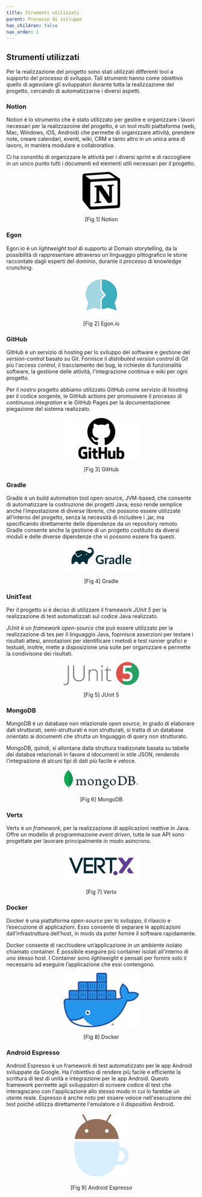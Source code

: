 ```yaml
---
title: Strumenti utilizzati
parent: Processo di sviluppo
has_children: false
nav_order: 1
---
```


## Strumenti utilizzati

Per la realizzazione del progetto sono stati utilizzati differenti tool a supporto del processo di sviluppo. Tali strumenti hanno come obiettivo quello di agevolare gli sviluppatori durante tutta la realizzazione del progetto, cercando di automatizzarne i diversi aspetti.

### Notion
Notion è lo strumento che è stato utilizzato per gestire e organizzare i lavori necessari per la realizzazoine del progetto, è un tool multi piattaforma (web, Mac, Windows, iOS, Android) che permette di organizzare attività, prendere note, creare calendari, eventi, wiki, CRM e tanto altro in un unica area di lavoro, in maniera modulare e collaborativa.

Ci ha consntito di organizzare le attività per i diversi sprint e di raccogliere in un unico punto tutti i documenti ed elementi utili necessari per il progetto.

<div align="center">
<img src="img/notion_icon.png" width="100" height="100" alt="icona notion" id="fig1">
 <p align="center">[Fig 1] Notion</p>
</div>

### Egon

Egon.io è un _lightweight tool_ di supporto al Domain storytelling, da la possibilità di rappresentare attraverso un linguaggio pittografico le storie raccontate dagli esperti del dominio, durante il processo di knowledge crunching.

<div align="center">
<img src="img/egon_icon.png" width="100" height="100" alt="icona egon" id="fig2">
 <p align="center">[Fig 2] Egon.io</p>
</div>

### GitHub 

GitHub è un servizio di hosting per lo sviluppo del software e gestione del _version-control_ basato su Git. Fornisce il _distributed version control_ di Git più l'_access control_, il tracciamento dei bug, le richieste di funzionalità software, la gestione delle attività, l'integrazione continua e wiki per ogni progetto.

Per il nostro progetto abbiamo utilizzato GitHub come servizio di hiosting per il codice sorgente, le GitHub actions per promuovere il processo di _continuous integration_ e le GitHub Pages per la documentazionee piegazione del sistema realizzato.

<div align="center">
<img src="img/github_icon.png" width="200" alt="icona github" id="fig3">
 <p align="center">[Fig 3] GitHub</p>
</div>

### Gradle

Gradle è un build automation tool open-source, JVM-based, che consente di automatizzare la costruzione dei progetti Java; esso rende semplice anche l’impostazione di diverse librerie, che possono essere utilizzate all’interno del progetto, senza la necessità di includere i .jar, ma specificando direttamente delle dipendenze da un repository remoto. Gradle consente anche la gestione di un progetto costituito da diversi moduli e delle diverse dipendenze che vi possono essere fra questi.

<div align="center">
<img src="img/gradle_icon.png" width="200" alt="icona gradle" id="fig4">
 <p align="center">[Fig 4] Gradle</p>
</div>

### UnitTest

Per il progetto si è deciso di utilizzare il framework _JUnit 5_ per la realizzazione di test automatizzati sul codice Java realizzato.

JUnit è un _framework open-source_ che può essere utilizzato per la realizzazione di tes per il linguaggio Java, foprnisce asserzioni per testare i risultati attesi, annotazioni per identificare i metodi e test runner grafici e testuali, inoltre, mette a disposizione una suite per organizzare e permette la condivisone dei risultati. 

<div align="center">
<img src="img/junit_icon.png" width="200" alt="icona junit" id="fig5">
 <p align="center">[Fig 5] JUnit 5</p>
</div>

### MongoDB

MongoDB è un database non relazionale _open source_, in grado di elaborare dati strutturati, semi-strutturati e non strutturati, si tratta di un database orientato ai documenti che sfrutta un linguaggio di query non strutturato.

MongoDB, quindi, si allontana dalla struttura tradizonale basata su tabelle dei databse relazionali in favore d idocumenti in stile JSON, rendendo l'integrazione di alcuni tipi di dati più facile e veloce.

<div align="center">
<img src="img/mongo_icon.png" width="200" alt="icona gmongodb" id="fig6">
 <p align="center">[Fig 6] MongoDB</p>
</div>

### Vertx 

Vertx è un _framework_, per la realizzazione di applicazioni reattive in Java. Offre un modello di programmazione _event driven_, tutte le sue API sono progettate per lavorare principalmente in modo asincrono.

<div align="center">
<img src="img/vertx_icon.png" width="200" alt="icona vertx" id="fig7">
 <p align="center">[Fig 7] Vertx</p>
</div>

### Docker
Docker è una piattaforma _open-source_ per lo sviluppo, il rilascio e l’esecuzione di applicazioni. Esso consente di separare le applicazioni dall’infrastruttura dell’host, in modo da poter fornire il software rapidamente.

Docker consente di racchiudere un’applicazione in un ambiente isolato chiamato container. È possibile eseguire più container isolati all’interno di uno stesso host. I Container sono _lightweight_ e pensati per fornire solo il necessario ad eseguire l’applicazione che essi
contengono.

<div align="center">
<img src="img/docker_icon.png" width="200" alt="icona docker" id="fig8">
 <p align="center">[Fig 8] Docker</p>
</div>

### Android Espresso
Android Espresso è un framework di test automatizzato per le app Android sviluppate da Google. Ha l'obiettivo di rendere più facile e efficiente la scrittura di test di unità e integrazione per le app Android. Questo framework permette agli sviluppatori di scrivere codice di test che interagiscano con l'applicazione allo stesso modo in cui lo farebbe un utente reale. Espresso è anche noto per essere veloce nell'esecuzione dei test poiché utilizza direttamente l'emulatore o il dispositivo Android.

<div align="center">
<img src="img/espresso.png" width="150" alt="icona android espresso" id="fig9">
 <p align="center">[Fig 9] Android Espresso</p>
</div>